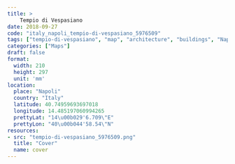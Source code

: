 ```yaml
---
title: > 
    Tempio di Vespasiano
date: 2018-09-27
code: "italy_napoli_tempio-di-vespasiano_5976509"
tags: ["tempio-di-vespasiano", "map", "architecture", "buildings", "Napoli", "Italy"]
categories: ["Maps"]
draft: false
format:
  width: 210
  height: 297
  unit: 'mm'
location:
  place: "Napoli"
  country: "Italy"
  latitude: 40.74959693697018
  longitude: 14.485197060994265
  prettyLat: "14\u00b029'6.709\"E"
  prettyLon: "40\u00b044'58.54\"N"
resources:
- src: "tempio-di-vespasiano_5976509.png"
  title: "Cover"
  name: cover
---
```

